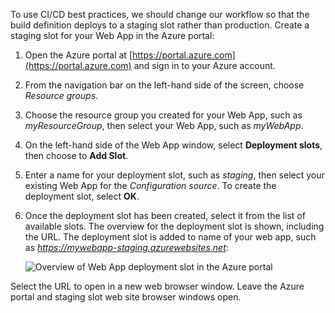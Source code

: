 To use CI/CD best practices, we should change our workflow so that the build definition deploys to a staging slot rather than production. Create a staging slot for your Web App in the Azure portal:

1. Open the Azure portal at [https://portal.azure.com](https://portal.azure.com) and sign in to your Azure account.
2. From the navigation bar on the left-hand side of the screen, choose *Resource groups*.
3. Choose the resource group you created for your Web App, such as *myResourceGroup*, then select your Web App, such as *myWebApp*.
4. On the left-hand side of the Web App window, select **Deployment slots**, then choose to **Add Slot**.
5. Enter a name for your deployment slot, such as *staging*, then select your existing Web App for the *Configuration source*. To create the deployment slot, select **OK**.
6. Once the deployment slot has been created, select it from the list of available slots. The overview for the deployment slot is shown, including the URL. The deployment slot is added to name of your web app, such as *https://mywebapp-staging.azurewebsites.net*:

    ![Overview of Web App deployment slot in the Azure portal](media/azure-portal-web-app-staging-slot.png)

Select the URL to open in a new web browser window. Leave the Azure portal and staging slot web site browser windows open.